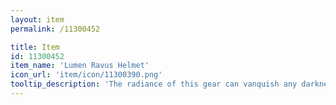 ```yaml
---
layout: item
permalink: /11300452

title: Item
id: 11300452
item_name: 'Lumen Ravus Helmet'
icon_url: 'item/icon/11300390.png'
tooltip_description: 'The radiance of this gear can vanquish any darkness. Legend says it was left behind by beings of pure light.'
---
```

